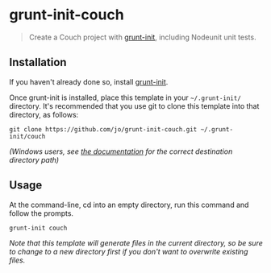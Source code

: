 # grunt-init-couch

> Create a Couch project with [grunt-init][], including Nodeunit unit tests.

[grunt-init]: http://gruntjs.com/project-scaffolding

## Installation
If you haven't already done so, install [grunt-init][].

Once grunt-init is installed, place this template in your `~/.grunt-init/` directory. It's recommended that you use git to clone this template into that directory, as follows:

```
git clone https://github.com/jo/grunt-init-couch.git ~/.grunt-init/couch
```

_(Windows users, see [the documentation][grunt-init] for the correct destination directory path)_

## Usage

At the command-line, cd into an empty directory, run this command and follow the prompts.

```
grunt-init couch
```

_Note that this template will generate files in the current directory, so be sure to change to a new directory first if you don't want to overwrite existing files._
